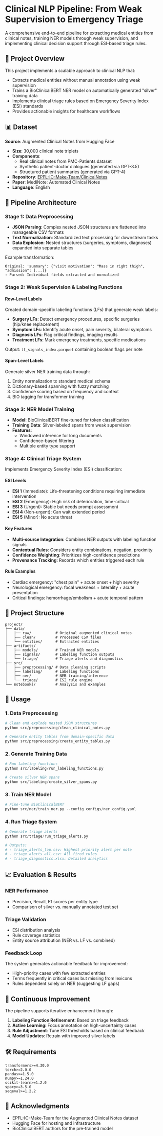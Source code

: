 # Clinical NLP Pipeline: From Weak Supervision to Emergency Triage

A comprehensive end-to-end pipeline for extracting medical entities from clinical notes, training NER models through weak supervision, and implementing clinical decision support through ESI-based triage rules.

## 🎯 Project Overview

This project implements a scalable approach to clinical NLP that:
- Extracts medical entities without manual annotation using weak supervision
- Trains a BioClinicalBERT NER model on automatically generated "silver" training data
- Implements clinical triage rules based on Emergency Severity Index (ESI) standards
- Provides actionable insights for healthcare workflows

## 📊 Dataset

**Source**: Augmented Clinical Notes from Hugging Face
- **Size**: 30,000 clinical note triplets
- **Components**:
  - Real clinical notes from PMC-Patients dataset
  - Synthetic patient-doctor dialogues (generated via GPT-3.5)
  - Structured patient summaries (generated via GPT-4)
- **Repository**: [EPFL-IC-Make-Team/ClinicalNotes](https://huggingface.co/datasets/EPFL-IC-Make-Team/augmented-clinical-notes)
- **Paper**: MediNote: Automated Clinical Notes
- **Language**: English

## 🔧 Pipeline Architecture

### Stage 1: Data Preprocessing
- **JSON Parsing**: Complex nested JSON structures are flattened into manageable CSV formats
- **Text Normalization**: Standardized text processing for downstream tasks
- **Data Explosion**: Nested structures (surgeries, symptoms, diagnoses) expanded into separate tables

Example transformation:
```
Original: 'summary': {"visit motivation": "Mass in right thigh", "admission": [...]}
→ Parsed: Individual fields extracted and normalized
```

### Stage 2: Weak Supervision & Labeling Functions

#### Row-Level Labels
Created domain-specific labeling functions (LFs) that generate weak labels:
- **Surgery LFs**: Detect emergency procedures, specific surgeries (hip/knee replacement)
- **Symptom LFs**: Identify acute onset, pain severity, bilateral symptoms
- **Diagnosis LFs**: Flag critical findings, imaging results
- **Treatment LFs**: Mark emergency treatments, specific medications

Output: `lf_signals_index.parquet` containing boolean flags per note

#### Span-Level Labels
Generate silver NER training data through:
1. Entity normalization to standard medical schema
2. Dictionary-based spanning with fuzzy matching
3. Confidence scoring based on frequency and context
4. BIO tagging for transformer training

### Stage 3: NER Model Training
- **Model**: BioClinicalBERT fine-tuned for token classification
- **Training Data**: Silver-labeled spans from weak supervision
- **Features**: 
  - Windowed inference for long documents
  - Confidence-based filtering
  - Multiple entity type support

### Stage 4: Clinical Triage System

Implements Emergency Severity Index (ESI) classification:

#### ESI Levels
- **ESI 1** (Immediate): Life-threatening conditions requiring immediate intervention
- **ESI 2** (Emergency): High risk of deterioration, time-critical
- **ESI 3** (Urgent): Stable but needs prompt assessment  
- **ESI 4** (Non-urgent): Can wait extended period
- **ESI 5** (Minor): No acute threat

#### Key Features
- **Multi-source Integration**: Combines NER outputs with labeling function signals
- **Contextual Rules**: Considers entity combinations, negation, proximity
- **Confidence Weighting**: Prioritizes high-confidence predictions
- **Provenance Tracking**: Records which entities triggered each rule

#### Rule Examples
- Cardiac emergency: "chest pain" + acute onset + high severity
- Neurological emergency: focal weakness + laterality + acute presentation
- Critical findings: hemorrhage/embolism + acute temporal pattern

## 📁 Project Structure

```
project/
├── data/
│   ├── raw/           # Original augmented clinical notes
│   ├── clean/         # Processed CSV files
│   └── entities/      # Extracted entities
├── artifacts/
│   ├── models/        # Trained NER models
│   ├── signals/       # Labeling function outputs
│   └── triage/        # Triage alerts and diagnostics
├── src/
│   ├── preprocessing/ # Data cleaning scripts
│   ├── labeling/      # Labeling functions
│   ├── ner/           # NER training/inference
│   └── triage/        # ESI rule engine
└── notebooks/         # Analysis and examples
```

## 🚀 Usage

### 1. Data Preprocessing
```python
# Clean and explode nested JSON structures
python src/preprocessing/clean_clinical_notes.py

# Generate entity tables from domain-specific data
python src/preprocessing/create_entity_tables.py
```

### 2. Generate Training Data
```python
# Run labeling functions
python src/labeling/run_labeling_functions.py

# Create silver NER spans
python src/labeling/create_silver_spans.py
```

### 3. Train NER Model
```python
# Fine-tune BioClinicalBERT
python src/ner/train_ner.py --config configs/ner_config.yaml
```

### 4. Run Triage System
```python
# Generate triage alerts
python src/triage/run_triage_alerts.py

# Outputs:
# - triage_alerts_top.csv: Highest priority alert per note
# - triage_alerts_all.csv: All fired rules
# - triage_diagnostics.xlsx: Detailed analytics
```

## 📈 Evaluation & Results

### NER Performance
- Precision, Recall, F1 scores per entity type
- Comparison of silver vs. manually annotated test set

### Triage Validation
- ESI distribution analysis
- Rule coverage statistics
- Entity source attribution (NER vs. LF vs. combined)

### Feedback Loop
The system generates actionable feedback for improvement:
- High-priority cases with few extracted entities
- Terms frequently in critical cases but missing from lexicons
- Rules dependent solely on NER (suggesting LF gaps)

## 🔄 Continuous Improvement

The pipeline supports iterative enhancement through:
1. **Labeling Function Refinement**: Based on triage feedback
2. **Active Learning**: Focus annotation on high-uncertainty cases
3. **Rule Adjustment**: Tune ESI thresholds based on clinical feedback
4. **Model Updates**: Retrain with improved silver labels

## 🛠️ Requirements

```
transformers>=4.30.0
torch>=2.0.0
pandas>=1.5.0
numpy>=1.24.0
scikit-learn>=1.2.0
spacy>=3.5.0
seqeval>=1.2.2
```


## 🙏 Acknowledgments

- EPFL-IC-Make-Team for the Augmented Clinical Notes dataset
- Hugging Face for hosting and infrastructure
- BioClinicalBERT authors for the pre-trained model
